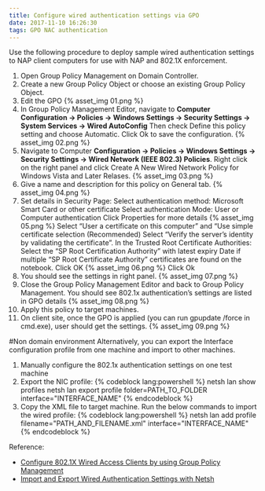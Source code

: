 ```yaml
---
title: Configure wired authentication settings via GPO
date: 2017-11-10 16:26:30
tags: GPO NAC authentication
---
```

Use the following procedure to deploy sample wired authentication settings to NAP client computers for use with NAP and 802.1X enforcement.
<!-- more -->
1.	Open Group Policy Management on Domain Controller.
2.	Create a new Group Policy Object or choose an existing Group Policy Object.
3.	Edit the GPO
    {% asset_img 01.png %}
4.	In Group Policy Management Editor, navigate to **Computer Configuration -> Policies -> Windows Settings -> Security Settings -> System Services -> Wired AutoConfig**
Then check Define this policy setting and choose Automatic.
Click Ok to save the configuration.
    {% asset_img 02.png %}
5.	Navigate to Computer **Configuration -> Policies -> Windows Settings -> Security Settings -> Wired Network (IEEE 802.3) Policies**.
Right click on the right panel and click Create A New Wired Network Policy for Windows Vista and Later Relases.
    {% asset_img 03.png %}
6.	Give a name and description for this policy on General tab.
    {% asset_img 04.png %}
7.	Set details in Security Page: 
    Select authentication method: Microsoft Smart Card or other certificate
    Select authentication Mode: User or Computer authentication
    Click Properties for more details
    {% asset_img 05.png %}
    Select “User a certificate on this computer” and “Use simple certificate selection (Recommended)
    Select “Verify the server’s identity by validating the certificate”. In the Trusted Root Certificate Authorities: Select the “SP Root Certification Authority” with latest expiry Date if multiple “SP Root Certificate Authority” certificates are found on the notebook. 
    Click OK
    {% asset_img 06.png %}
    Click Ok
8.	You should see the settings in right panel.
    {% asset_img 07.png %}
9.	Close the Group Policy Management Editor and back to Group Policy Management.
    You should see 802.1x authentication’s settings are listed in GPO details
    {% asset_img 08.png %}
10.	Apply this policy to target machines.
11.	On client site, once the GPO is applied (you can run gpupdate /force in cmd.exe), user should get the settings.
    {% asset_img 09.png %}

#Non domain environment
Alternatively, you can export the Interface configuration profile from one machine and import to other machines.
1.	Manually configure the 802.1x authentication settings on one test machine
2.	Export the NIC profile:
    {% codeblock lang:powershell %}
    netsh lan show profiles
    netsh lan export profile folder=PATH_TO_FOLDER interface="INTERFACE_NAME"
    {% endcodeblock %}
3.	Copy the XML file to target machine.
    Run the below commands to import the wired profile:
    {% codeblock lang:powershell %}
    netsh lan add profile filename="PATH_AND_FILENAME.xml" interface="INTERFACE_NAME"
    {% endcodeblock %}

Reference:
* [Configure 802.1X Wired Access Clients by using Group Policy Management](https://msdn.microsoft.com/en-us/library/cc731213.aspx)
* [Import and Export Wired Authentication Settings with Netsh](http://techgenix.com/importandexportwiredauthenticationsettingswithnetsh/)

 


